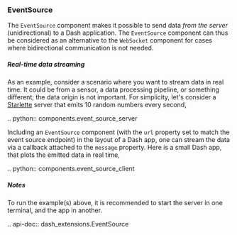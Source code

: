 ### EventSource

The `EventSource` component makes it possible to send data _from the server_ (unidirectional) to a Dash application. The `EventSource` component can thus be considered as an alternative to the `WebSocket` component for cases where bidirectional communication is not needed.

##### Real-time data streaming

As an example, consider a scenario where you want to stream data in real time. It could be from a sensor, a data processing pipeline, or something different; the data origin is not important. For simplicity, let's consider a [Starlette](https://www.starlette.io/) server that emits 10 random numbers every second,

.. python:: components.event_source_server

Including an `EventSource` component (with the `url` property set to match the event source endpoint) in the layout of a Dash app, one can stream the data via a callback attached to the `message` property. Here is a small Dash app, that plots the emitted data in real time,

.. python:: components.event_source_client

##### Notes

To run the example(s) above, it is recommended to start the server in one terminal, and the app in another. 

.. api-doc:: dash_extensions.EventSource

